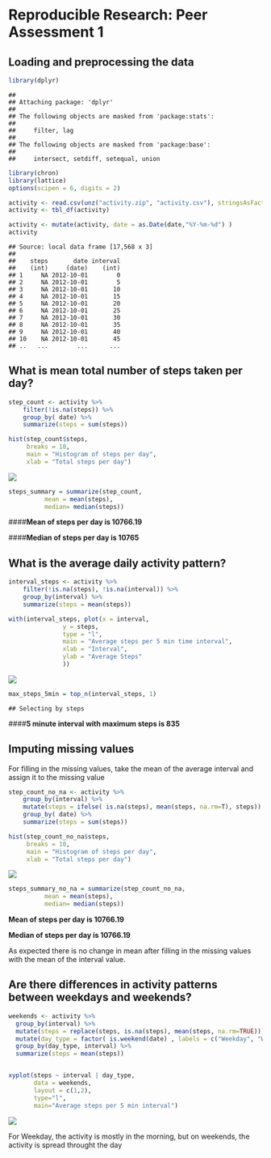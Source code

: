 # Reproducible Research: Peer Assessment 1


## Loading and preprocessing the data

```r
library(dplyr)
```

```
## 
## Attaching package: 'dplyr'
## 
## The following objects are masked from 'package:stats':
## 
##     filter, lag
## 
## The following objects are masked from 'package:base':
## 
##     intersect, setdiff, setequal, union
```

```r
library(chron)
library(lattice)
options(scipen = 6, digits = 2)

activity <- read.csv(unz("activity.zip", "activity.csv"), stringsAsFactors = FALSE)
activity <- tbl_df(activity)

activity <- mutate(activity, date = as.Date(date,"%Y-%m-%d") )
activity
```

```
## Source: local data frame [17,568 x 3]
## 
##    steps       date interval
##    (int)     (date)    (int)
## 1     NA 2012-10-01        0
## 2     NA 2012-10-01        5
## 3     NA 2012-10-01       10
## 4     NA 2012-10-01       15
## 5     NA 2012-10-01       20
## 6     NA 2012-10-01       25
## 7     NA 2012-10-01       30
## 8     NA 2012-10-01       35
## 9     NA 2012-10-01       40
## 10    NA 2012-10-01       45
## ..   ...        ...      ...
```

## What is mean total number of steps taken per day?

```r
step_count <- activity %>%
    filter(!is.na(steps)) %>%
    group_by( date) %>%
    summarize(steps = sum(steps))

hist(step_count$steps, 
     breaks = 10,
     main = "Histogram of steps per day",
     xlab = "Total steps per day")
```

![](PA1_template_files/figure-html/perdaystepshistogram-1.png) 

```r
steps_summary = summarize(step_count, 
          mean = mean(steps), 
          median= median(steps))
```
####**Mean of steps per day is 10766.19**

####**Median of steps per day is 10765**

## What is the average daily activity pattern?


```r
interval_steps <- activity %>%
    filter(!is.na(steps), !is.na(interval)) %>%
    group_by(interval) %>%
    summarize(steps = mean(steps))

with(interval_steps, plot(x = interval,
               y = steps,
               type = "l",
               main = "Average steps per 5 min time interval",
               xlab = "Interval",
               ylab = "Average Steps"
               ))
```

![](PA1_template_files/figure-html/intervalactivity-1.png) 

```r
max_steps_5min = top_n(interval_steps, 1)
```

```
## Selecting by steps
```

####**5 minute interval with maximum steps is 835**

## Imputing missing values

For filling in the missing values, take the mean of the average interval and assign it to the missing value

```r
step_count_no_na <- activity %>%
    group_by(interval) %>%
    mutate(steps = ifelse( is.na(steps), mean(steps, na.rm=T), steps)) %>%
    group_by( date) %>%
    summarize(steps = sum(steps))

hist(step_count_no_na$steps, 
     breaks = 10,
     main = "Histogram of steps per day",
     xlab = "Total steps per day")
```

![](PA1_template_files/figure-html/imputemissing-1.png) 

```r
steps_summary_no_na = summarize(step_count_no_na, 
          mean = mean(steps), 
          median= median(steps))
```
**Mean of steps per day is 10766.19**

**Median of steps per day is 10766.19**

As expected there is no change in mean after filling in the missing values with the mean of the interval value.

## Are there differences in activity patterns between weekdays and weekends?

```r
weekends <- activity %>%
  group_by(interval) %>%
  mutate(steps = replace(steps, is.na(steps), mean(steps, na.rm=TRUE))) %>%
  mutate(day_type = factor( is.weekend(date) , labels = c("Weekday", "Weekend"))) %>%
  group_by(day_type, interval) %>%
  summarize(steps = mean(steps))


xyplot(steps ~ interval | day_type, 
       data = weekends, 
       layout = c(1,2),
       type="l",
       main="Average steps per 5 min interval")
```

![](PA1_template_files/figure-html/weekdayplot-1.png) 

For Weekday, the activity is mostly in the morning, but on weekends, the activity is spread throught the day
